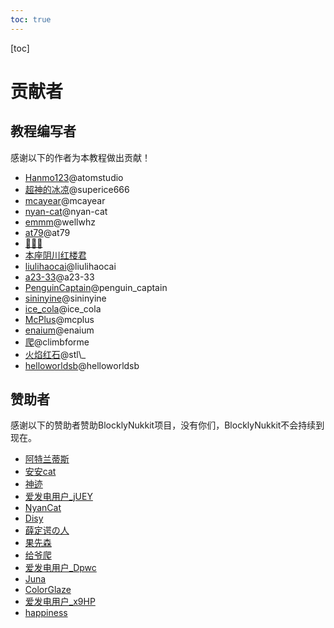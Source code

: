 ```yaml
---    
toc: true    
---    
```

    
[toc]      
    
# 贡献者    
## 教程编写者    
感谢以下的作者为本教程做出贡献！      
    
* [Hanmo123](https://www.kancloud.cn/@atomstudio)@atomstudio    
* [超神的冰凉](https://www.kancloud.cn/@superice666)@superice666    
* [mcayear](https://www.kancloud.cn/@mcayear)@mcayear    
* [nyan-cat](https://www.kancloud.cn/@nyan-cat)@nyan-cat    
* [emmm](https://www.kancloud.cn/@wellwhz)@wellwhz    
* [at79](https://www.kancloud.cn/@at79)@at79    
* [🐎🐎🐎](https://www.kancloud.cn/@)    
* [本座阴川红楼君](https://www.kancloud.cn/@)    
* [liulihaocai](https://www.kancloud.cn/@liulihaocai)@liulihaocai    
* [a23-33](https://www.kancloud.cn/@a23-33)@a23-33    
* [PenguinCaptain](https://www.kancloud.cn/@penguin_captain)@penguin\_captain    
* [sininyine](https://www.kancloud.cn/@sininyine)@sininyine    
* [ice\_cola](https://www.kancloud.cn/@ice_cola)@ice\_cola    
* [McPlus](https://www.kancloud.cn/@mcplus)@mcplus    
* [enaium](https://www.kancloud.cn/@enaium)@enaium    
* [爬](https://www.kancloud.cn/@climbforme)@climbforme    
* [火焰红石](https://www.kancloud.cn/@stl_)@stl\_    
* [helloworldsb](https://www.kancloud.cn/@helloworldsb)@helloworldsb    
    
## 赞助者    
感谢以下的赞助者赞助BlocklyNukkit项目，没有你们，BlocklyNukkit不会持续到现在。      
    
* [阿特兰蒂斯](https://afdian.net/u/c7a9ffc48dc811eaaa0652540025c377)    
* [安安cat](https://afdian.net/@AnAn_Cat)    
* [神迹](https://afdian.net/u/c643bf52725311ea8cdd52540025c377)    
* [爱发电用户\_jUEY](https://afdian.net/u/f6cb1b38942311eabe4152540025c377)    
* [NyanCat](https://afdian.net/@BlackBE)    
* [Disy](https://afdian.net/@StarLight666)    
* [薛定谔の人](https://afdian.net/u/e23bb5ecb6a111eab2c052540025c377)    
* [果先森](https://afdian.net/@jamworld)    
* [给爷爬](https://afdian.net/u/3592a2324b6211eb906752540025c377)    
* [爱发电用户\_Dpwc](https://afdian.net/u/de852ee04b6311ebba0b52540025c377)    
* [Juna](https://afdian.net/@Junakxmytx)    
* [ColorGlaze](https://afdian.net/u/a7de467479b311eaa54652540025c377)    
* [爱发电用户\_x9HP](https://afdian.net/u/e9e35b38bc6e11ea8d8652540025c377)    
* [happiness](https://afdian.net/u/7a82f754b91711e992ad52540025c377)    
